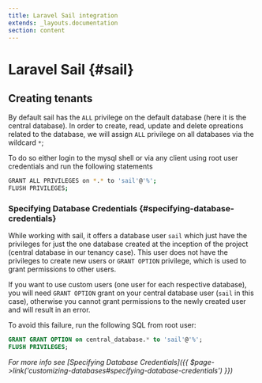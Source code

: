 ```yaml
---
title: Laravel Sail integration
extends: _layouts.documentation
section: content
---
```


# Laravel Sail {#sail}

## Creating tenants

By default sail has the `ALL` privilege on the default database (here it is the central database).
In order to create, read, update and delete opreations related to the database, we will assign `ALL` privilege on all databases via the wildcard `*`;

To do so either login to the mysql shell or via any client using root user credentials and run the following statements

```bash
GRANT ALL PRIVILEGES on *.* to 'sail'@'%';
FLUSH PRIVILEGES;
```

### Specifying Database Credentials {#specifying-database-credentials}

While working with sail, it offers a database user `sail` which just have the privileges for just the one database created at the inception of the project (central database in our tenancy case). This user does not have the privileges to create new users or `GRANT OPTION` privilege, which is used to grant permissions to other users.

If you want to use custom users (one user for each respective database), you will need `GRANT OPTION` grant on your central database user (`sail` in this case), otherwise you cannot grant permissions to the newly created user and will result in an error.

To avoid this failure, run the following SQL from root user:

```sql
GRANT GRANT OPTION on central_database.* to 'sail'@'%';
FLUSH PRIVILEGES;
```

*For more info see [Specifying Database Credentials]({{ $page->link('customizing-databases#specifying-database-credentials') }})*

